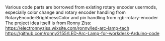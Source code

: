 Various code parts are borrowed from existing rotary encoder usermods, especially color change and rotary encoder handling from RotaryEncoderBrightnessColor and pin handling from rgb-rotary-encoder
The project idea itself is from Ronny Ziss: 
https://electronnyziss.wixsite.com/ronny/led-arc-lamp-tech
https://github.com/ronny2155/LED-Arc-Lamp-for-workdesk-Arduino-code